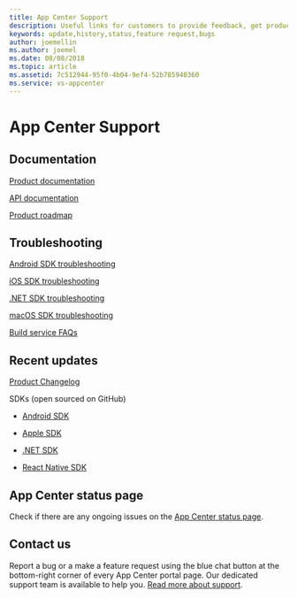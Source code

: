 ```yaml
---
title: App Center Support
description: Useful links for customers to provide feedback, get product update
keywords: update,history,status,feature request,bugs
author: joemellin
ms.author: joemel
ms.date: 08/08/2018
ms.topic: article
ms.assetid: 7c512944-95f0-4b04-9ef4-52b785940360
ms.service: vs-appcenter
---
```


# App Center Support

## Documentation

[Product documentation](~/index.yml)

[API documentation](~/api-docs/index.md)

[Product roadmap](~/general/roadmap.md)

## Troubleshooting

[Android SDK troubleshooting](~/sdk/troubleshooting/android.md)

[iOS SDK troubleshooting](~/sdk/troubleshooting/ios.md)

[.NET SDK troubleshooting](~/sdk/troubleshooting/xamarin.md)

[macOS SDK troubleshooting](~/sdk/troubleshooting/macos.md)

[Build service FAQs](~/build/faq.md)

## Recent updates  

[Product Changelog](~/general/changelog.md)

SDKs (open sourced on GitHub)

- [Android SDK](http://github.com/microsoft/appcenter-sdk-android)

- [Apple SDK](https://github.com/microsoft/appcenter-sdk-apple)

- [.NET SDK](https://github.com/microsoft/appcenter-sdk-dotnet)

- [React Native SDK](https://github.com/Microsoft/appcenter-sdk-react-native)

## App Center status page

Check if there are any ongoing issues on the [App Center status page](https://status.appcenter.ms).

## Contact us

Report a bug or a make a feature request using the blue chat button at the bottom-right corner of every App Center portal page. Our dedicated support team is available to help you. [Read more about support](https://intercom.help/appcenter/getting-started/getting-help-with-app-center).
